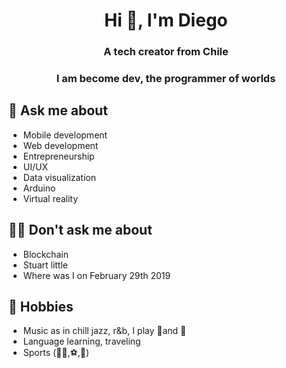 <h1 align="center">Hi 👋, I'm Diego</h1>
<h3 align="center">A tech creator from Chile</h3>
<h3 align="center">I am become dev, the programmer of worlds</h3>

## 💬 Ask me about
- Mobile development
- Web development
- Entrepreneurship
- UI/UX
- Data visualization
- Arduino
- Virtual reality

## 🙅‍♂️ Don't ask me about
- Blockchain
- Stuart little
- Where was I on February 29th 2019

## 📅 Hobbies
- Music as in chill jazz, r&b, I play 🎷and 🎸
- Language learning, traveling
- Sports (🚵‍♂️,⚽,🏀)
